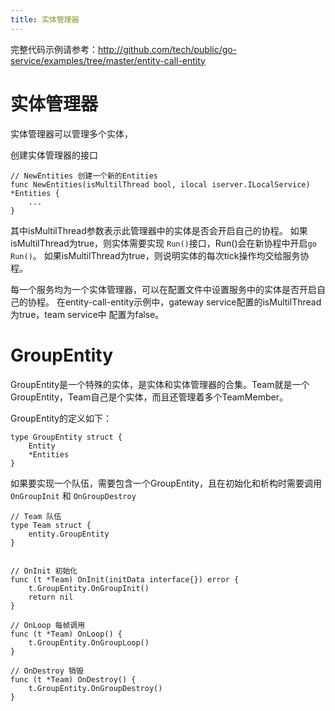 ```yaml
---
title: 实体管理器
---
```


完整代码示例请参考：http://github.com/tech/public/go-service/examples/tree/master/entity-call-entity

# 实体管理器
实体管理器可以管理多个实体，

创建实体管理器的接口
```
// NewEntities 创建一个新的Entities
func NewEntities(isMultilThread bool, ilocal iserver.ILocalService) *Entities {
	...
}
```
其中isMultilThread参数表示此管理器中的实体是否会开启自己的协程。
如果isMultilThread为true，则实体需要实现 ```Run()```接口，Run()会在新协程中开启```go Run()```。
如果isMultilThread为true，则说明实体的每次tick操作均交给服务协程。

每一个服务均为一个实体管理器，可以在配置文件中设置服务中的实体是否开启自己的协程。
在entity-call-entity示例中，gateway service配置的isMultilThread为true，team service中
配置为false。


# GroupEntity
GroupEntity是一个特殊的实体，是实体和实体管理器的合集。Team就是一个GroupEntity，Team自己是个实体，而且还管理着多个TeamMember。

GroupEntity的定义如下：
```
type GroupEntity struct {
	Entity
	*Entities
}
```

如果要实现一个队伍，需要包含一个GroupEntity，且在初始化和析构时需要调用
```OnGroupInit``` 和 ```OnGroupDestroy```

```
// Team 队伍
type Team struct {
	entity.GroupEntity
}


// OnInit 初始化
func (t *Team) OnInit(initData interface{}) error {
	t.GroupEntity.OnGroupInit()
	return nil
}

// OnLoop 每帧调用
func (t *Team) OnLoop() {
	t.GroupEntity.OnGroupLoop()
}

// OnDestroy 销毁
func (t *Team) OnDestroy() {
	t.GroupEntity.OnGroupDestroy()
}
```
